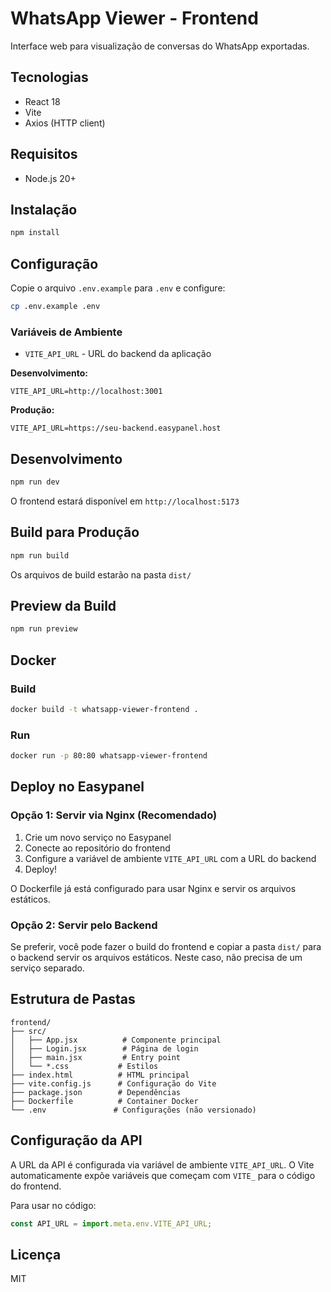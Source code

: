 # WhatsApp Viewer - Frontend

Interface web para visualização de conversas do WhatsApp exportadas.

## Tecnologias

- React 18
- Vite
- Axios (HTTP client)

## Requisitos

- Node.js 20+

## Instalação

```bash
npm install
```

## Configuração

Copie o arquivo `.env.example` para `.env` e configure:

```bash
cp .env.example .env
```

### Variáveis de Ambiente

- `VITE_API_URL` - URL do backend da aplicação

**Desenvolvimento:**
```
VITE_API_URL=http://localhost:3001
```

**Produção:**
```
VITE_API_URL=https://seu-backend.easypanel.host
```

## Desenvolvimento

```bash
npm run dev
```

O frontend estará disponível em `http://localhost:5173`

## Build para Produção

```bash
npm run build
```

Os arquivos de build estarão na pasta `dist/`

## Preview da Build

```bash
npm run preview
```

## Docker

### Build

```bash
docker build -t whatsapp-viewer-frontend .
```

### Run

```bash
docker run -p 80:80 whatsapp-viewer-frontend
```

## Deploy no Easypanel

### Opção 1: Servir via Nginx (Recomendado)

1. Crie um novo serviço no Easypanel
2. Conecte ao repositório do frontend
3. Configure a variável de ambiente `VITE_API_URL` com a URL do backend
4. Deploy!

O Dockerfile já está configurado para usar Nginx e servir os arquivos estáticos.

### Opção 2: Servir pelo Backend

Se preferir, você pode fazer o build do frontend e copiar a pasta `dist/` para o backend servir os arquivos estáticos. Neste caso, não precisa de um serviço separado.

## Estrutura de Pastas

```
frontend/
├── src/
│   ├── App.jsx          # Componente principal
│   ├── Login.jsx        # Página de login
│   ├── main.jsx         # Entry point
│   └── *.css           # Estilos
├── index.html          # HTML principal
├── vite.config.js      # Configuração do Vite
├── package.json        # Dependências
├── Dockerfile          # Container Docker
└── .env               # Configurações (não versionado)
```

## Configuração da API

A URL da API é configurada via variável de ambiente `VITE_API_URL`. O Vite automaticamente expõe variáveis que começam com `VITE_` para o código do frontend.

Para usar no código:

```javascript
const API_URL = import.meta.env.VITE_API_URL;
```

## Licença

MIT
